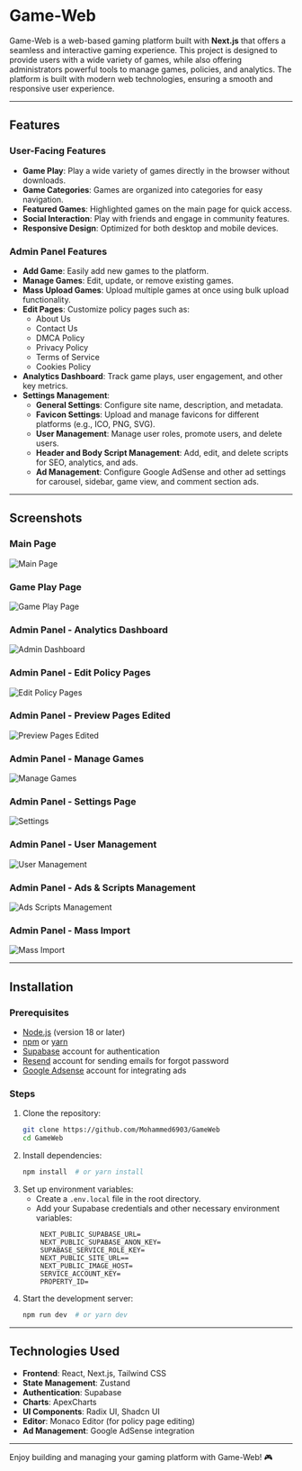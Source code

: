 # Game-Web

Game-Web is a web-based gaming platform built with **Next.js** that offers a seamless and interactive gaming experience. This project is designed to provide users with a wide variety of games, while also offering administrators powerful tools to manage games, policies, and analytics. The platform is built with modern web technologies, ensuring a smooth and responsive user experience.

---

## Features

### User-Facing Features
- **Game Play**: Play a wide variety of games directly in the browser without downloads.
- **Game Categories**: Games are organized into categories for easy navigation.
- **Featured Games**: Highlighted games on the main page for quick access.
- **Social Interaction**: Play with friends and engage in community features.
- **Responsive Design**: Optimized for both desktop and mobile devices.

### Admin Panel Features
- **Add Game**: Easily add new games to the platform.
- **Manage Games**: Edit, update, or remove existing games.
- **Mass Upload Games**: Upload multiple games at once using bulk upload functionality.
- **Edit Pages**: Customize policy pages such as:
  - About Us
  - Contact Us
  - DMCA Policy
  - Privacy Policy
  - Terms of Service
  - Cookies Policy
- **Analytics Dashboard**: Track game plays, user engagement, and other key metrics.
- **Settings Management**:
  - **General Settings**: Configure site name, description, and metadata.
  - **Favicon Settings**: Upload and manage favicons for different platforms (e.g., ICO, PNG, SVG).
  - **User Management**: Manage user roles, promote users, and delete users.
  - **Header and Body Script Management**: Add, edit, and delete scripts for SEO, analytics, and ads.
  - **Ad Management**: Configure Google AdSense and other ad settings for carousel, sidebar, game view, and comment section ads.

---

## Screenshots

### Main Page
![Main Page](https://github.com/user-attachments/assets/135e6afc-a5d8-4bfc-9bca-b7a1891f6315)

### Game Play Page
![Game Play Page](https://github.com/user-attachments/assets/d9da8fef-0996-4099-8ce9-4e6648d16f02)

### Admin Panel - Analytics Dashboard
![Admin Dashboard](https://github.com/user-attachments/assets/2c4ca45d-f6c9-4238-80f5-4a108865e735)

### Admin Panel - Edit Policy Pages
![Edit Policy Pages](https://github.com/user-attachments/assets/486d29c2-24e7-42c7-9586-dd2a83f0a131)

### Admin Panel - Preview Pages Edited
![Preview Pages Edited](https://github.com/user-attachments/assets/14ca8bca-5d48-4068-8e86-e1301c61c6b6)

### Admin Panel - Manage Games
![Manage Games](https://github.com/user-attachments/assets/e88984be-1f08-487d-a799-644118b76fac)

### Admin Panel - Settings Page
![Settings](https://github.com/user-attachments/assets/17827cfe-5b8e-4c1d-84a3-cec17b233811)

### Admin Panel - User Management
![User Management](https://github.com/user-attachments/assets/55a04377-461d-4a7e-9311-69b031368db3)

### Admin Panel - Ads & Scripts Management
![Ads   Scripts Management](https://github.com/user-attachments/assets/4f70948f-202a-430a-aad2-87399c20b0c0)

### Admin Panel - Mass Import
![Mass Import](https://github.com/user-attachments/assets/611c1abd-93cc-4a22-a012-b0c315c8ac53)

---

## Installation

### Prerequisites
- [Node.js](https://nodejs.org/) (version 18 or later)
- [npm](https://www.npmjs.com/) or [yarn](https://yarnpkg.com/)
- [Supabase](https://supabase.com/) account for authentication
- [Resend](https://resend.com/) account for sending emails for forgot password
- [Google Adsense](https://www.google.com/adsense) account for integrating ads

### Steps
1. Clone the repository:
   ```sh
   git clone https://github.com/Mohammed6903/GameWeb
   cd GameWeb
   ```
2. Install dependencies:
   ```sh
   npm install  # or yarn install
   ```
3. Set up environment variables:
   - Create a `.env.local` file in the root directory.
   - Add your Supabase credentials and other necessary environment variables:
     ```env
      NEXT_PUBLIC_SUPABASE_URL=
      NEXT_PUBLIC_SUPABASE_ANON_KEY=
      SUPABASE_SERVICE_ROLE_KEY=
      NEXT_PUBLIC_SITE_URL==
      NEXT_PUBLIC_IMAGE_HOST=
      SERVICE_ACCOUNT_KEY=
      PROPERTY_ID=
     ```
4. Start the development server:
   ```sh
   npm run dev  # or yarn dev
   ```
---

## Technologies Used

- **Frontend**: React, Next.js, Tailwind CSS
- **State Management**: Zustand
- **Authentication**: Supabase
- **Charts**: ApexCharts
- **UI Components**: Radix UI, Shadcn UI
- **Editor**: Monaco Editor (for policy page editing)
- **Ad Management**: Google AdSense integration

---

Enjoy building and managing your gaming platform with Game-Web! 🎮

